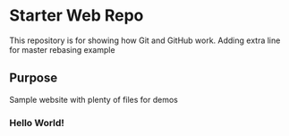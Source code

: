 # Starter Web Repo

This repository is for showing how Git and GitHub work. Adding extra line for master rebasing example

## Purpose

Sample website with plenty of files for demos



### Hello World!

